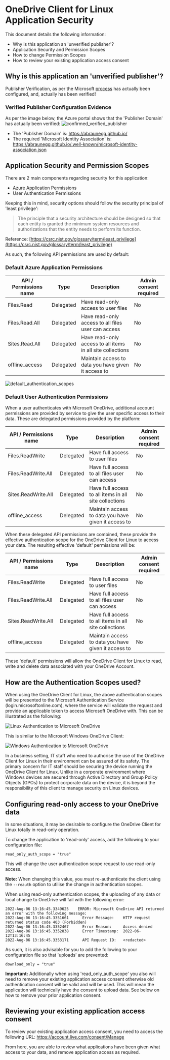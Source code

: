 # OneDrive Client for Linux Application Security
This document details the following information:

* Why is this application an 'unverified publisher'?
* Application Security and Permission Scopes
* How to change Permission Scopes
* How to review your existing application access consent

## Why is this application an 'unverified publisher'?
Publisher Verification, as per the Microsoft [process](https://learn.microsoft.com/en-us/azure/active-directory/develop/publisher-verification-overview) has actually been configured, and, actually has been verified!

### Verified Publisher Configuration Evidence
As per the image below, the Azure portal shows that the 'Publisher Domain' has actually been verified:
![confirmed_verified_publisher](./images/confirmed_verified_publisher.jpg)

* The 'Publisher Domain' is: https://abraunegg.github.io/
* The required 'Microsoft Identity Association' is: https://abraunegg.github.io/.well-known/microsoft-identity-association.json

## Application Security and Permission Scopes
There are 2 main components regarding security for this application:
* Azure Application Permissions
* User Authentication Permissions

Keeping this in mind, security options should follow the security principal of 'least privilege':
> The principle that a security architecture should be designed so that each entity 
> is granted the minimum system resources and authorizations that the entity needs 
> to perform its function.

Reference: [https://csrc.nist.gov/glossary/term/least_privilege](https://csrc.nist.gov/glossary/term/least_privilege)

As such, the following API permissions are used by default:

### Default Azure Application Permissions

| API / Permissions name | Type | Description | Admin consent required |
|---|---|---|---|
| Files.Read | Delegated | Have read-only access to user files | No |
| Files.Read.All  | Delegated | Have read-only access to all files user can access | No |
| Sites.Read.All   | Delegated | Have read-only access to all items in all site collections | No |
| offline_access   | Delegated | Maintain access to data you have given it access to | No |

![default_authentication_scopes](./images/default_authentication_scopes.jpg)

### Default User Authentication Permissions

When a user authenticates with Microsoft OneDrive, additional account permissions are provided by service to give the user specific access to their data. These are delegated permissions provided by the platform:

| API / Permissions name | Type | Description | Admin consent required |
|---|---|---|---|
| Files.ReadWrite | Delegated | Have full access to user files | No |
| Files.ReadWrite.All  | Delegated | Have full access to all files user can access | No |
| Sites.ReadWrite.All   | Delegated | Have full access to all items in all site collections | No |
| offline_access   | Delegated | Maintain access to data you have given it access to | No |

When these delegated API permissions are combined, these provide the effective authentication scope for the OneDrive Client for Linux to access your data. The resulting effective 'default' permissions will be:

| API / Permissions name | Type | Description | Admin consent required |
|---|---|---|---|
| Files.ReadWrite | Delegated | Have full access to user files | No |
| Files.ReadWrite.All  | Delegated | Have full access to all files user can access | No |
| Sites.ReadWrite.All   | Delegated | Have full access to all items in all site collections | No |
| offline_access   | Delegated | Maintain access to data you have given it access to | No |

These 'default' permissions will allow the OneDrive Client for Linux to read, write and delete data associated with your OneDrive Account.

## How are the Authentication Scopes used?

When using the OneDrive Client for Linux, the above authentication scopes will be presented to the Microsoft Authentication Service (login.microsoftonline.com), where the service will validate the request and provide an applicable token to access Microsoft OneDrive with. This can be illustrated as the following:

![Linux Authentication to Microsoft OneDrive](./puml/onedrive_linux_authentication.png)

This is similar to the Microsoft Windows OneDrive Client:

![Windows Authentication to Microsoft OneDrive](./puml/onedrive_windows_authentication.png)

In a business setting, IT staff who need to authorise the use of the OneDrive Client for Linux in their environment can be assured of its safety. The primary concern for IT staff should be securing the device running the OneDrive Client for Linux. Unlike in a corporate environment where Windows devices are secured through Active Directory and Group Policy Objects (GPOs) to protect corporate data on the device, it is beyond the responsibility of this client to manage security on Linux devices.

## Configuring read-only access to your OneDrive data
In some situations, it may be desirable to configure the OneDrive Client for Linux totally in read-only operation.

To change the application to 'read-only' access, add the following to your configuration file:
```text
read_only_auth_scope = "true"
```
This will change the user authentication scope request to use read-only access.

**Note:** When changing this value, you *must* re-authenticate the client using the `--reauth` option to utilise the change in authentication scopes.

When using read-only authentication scopes, the uploading of any data or local change to OneDrive will fail with the following error:
```
2022-Aug-06 13:16:45.3349625    ERROR: Microsoft OneDrive API returned an error with the following message:
2022-Aug-06 13:16:45.3351661      Error Message:    HTTP request returned status code 403 (Forbidden)
2022-Aug-06 13:16:45.3352467      Error Reason:     Access denied
2022-Aug-06 13:16:45.3352838      Error Timestamp:  2022-06-12T13:16:45
2022-Aug-06 13:16:45.3353171      API Request ID:   <redacted>
```

As such, it is also advisable for you to add the following to your configuration file so that 'uploads' are prevented:
```text
download_only = "true"
```

**Important:** Additionally when using 'read_only_auth_scope' you also will need to remove your existing application access consent otherwise old authentication consent will be valid and will be used. This will mean the application will technically have the consent to upload data. See below on how to remove your prior application consent.
 
## Reviewing your existing application access consent

To review your existing application access consent, you need to access the following URL: https://account.live.com/consent/Manage

From here, you are able to review what applications have been given what access to your data, and remove application access as required.
